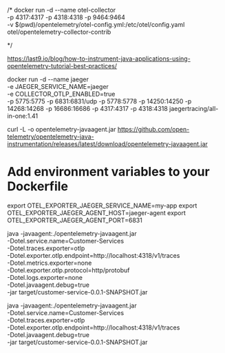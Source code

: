 /*
docker run -d --name otel-collector \
  -p 4317:4317 -p 4318:4318 -p 9464:9464 \
  -v $(pwd)/opentelemetry/otel-config.yml:/etc/otel/config.yaml \
  otel/opentelemetry-collector-contrib

*/

https://last9.io/blog/how-to-instrument-java-applications-using-opentelemetry-tutorial-best-practices/

docker run -d --name jaeger \
  -e JAEGER_SERVICE_NAME=jaeger \
  -e COLLECTOR_OTLP_ENABLED=true \
  -p 5775:5775 -p 6831:6831/udp -p 5778:5778 -p 14250:14250 -p 14268:14268 -p 16686:16686 -p 4317:4317 -p 4318:4318 jaegertracing/all-in-one:1.41

curl -L -o opentelemetry-javaagent.jar https://github.com/open-telemetry/opentelemetry-java-instrumentation/releases/latest/download/opentelemetry-javaagent.jar

# Add environment variables to your Dockerfile
export OTEL_EXPORTER_JAEGER_SERVICE_NAME=my-app
export OTEL_EXPORTER_JAEGER_AGENT_HOST=jaeger-agent
export OTEL_EXPORTER_JAEGER_AGENT_PORT=6831

java -javaagent:./opentelemetry-javaagent.jar \
    -Dotel.service.name=Customer-Services \
    -Dotel.traces.exporter=otlp \
    -Dotel.exporter.otlp.endpoint=http://localhost:4318/v1/traces \
    -Dotel.metrics.exporter=none \
    -Dotel.exporter.otlp.protocol=http/protobuf \
    -Dotel.logs.exporter=none \
    -Dotel.javaagent.debug=true \
    -jar target/customer-service-0.0.1-SNAPSHOT.jar

java -javaagent:./opentelemetry-javaagent.jar \
    -Dotel.service.name=Customer-Services \
    -Dotel.traces.exporter=otlp \
    -Dotel.exporter.otlp.endpoint=http://localhost:4318/v1/traces \
    -Dotel.javaagent.debug=true \
    -jar target/customer-service-0.0.1-SNAPSHOT.jar